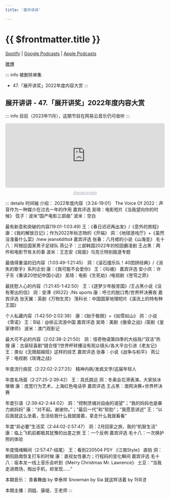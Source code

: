 ```yaml
---
title: '展开讲讲'

---
```


# {{ $frontmatter.title }}

[Spotify](https://open.spotify.com/show/5AyxeBKaGFxleNi47OvfEl) | [Google Podcasts](https://podcasts.google.com/feed/aHR0cHM6Ly93d3cueGltYWxheWEuY29tL2FsYnVtLzI0NjcyMDIxLnhtbA) | [Apple Podcasts](https://podcasts.apple.com/cn/podcast/%E5%B1%95%E5%BC%80%E8%AE%B2%E8%AE%B2/id1470561691)

[微博](https://weibo.com/u/7265558619)

::: info 被删除单集
- 47.「展开讲奖」2022年度内容大赏
:::

## 展开讲讲 - 47.「展开讲奖」2022年度内容大赏
::: info
目前（2023年11月），这期节目在网易云音乐仍可收听
:::

<div style="height: 228px; width: 100%;"><iframe src="https://audio.com/embed/audio/1783543926171453?theme=light"    style="display:block; border-radius: 6px; border: none; height: 204px; width: 100%;"></iframe><a href='https://audio.com/quiet-knight' style="text-align: center; display: block; color: #A4ABB6; font-size: 12px; font-family: sans-serif; line-height: 16px; margin-top: 8px; overflow: hidden; white-space: nowrap; text-overflow: ellipsis;">@quiet-knight</a></div>

::: details 时间轴
介绍： 2022年度内容（3:24-19:01）
The Voice Of 2022：声音作为一种媒介在过去一年的作用
嘉宾评选
吴琦：电影短片《当我望向你的时候》
弦子：波米“国产电影三部曲”
波米：空白

最有新意和突破的内容(19:01-1:03:49)
王：《春日迟迟再出发》/《意外的旅程》
康：《我的解放日记》；作为2022年标志物的《开端》
洞：《地球游戏厅》+《虽然没准备什么菜》/new jeans《ditto》
嘉宾评选
张春：八月槎的小说《山海变》
毛十八：阿根廷国家男子足球队
燕公子：三部韩国2022年的校园霸凌剧
王占黑：两件和电影节有关的事
波米：王志安《局面》乌克兰特别报道专题

最值得重温的旧内容（1:03:49-1:21:45）
洞：《滚石撞乐队！40团拼经典》/《消失的歌手》系列企划
康：《我可能不会爱你》
王：《叫魂》
嘉宾评选
安小庆：许子东《重读20世纪中国小说》
吴琦：电影《生死劫》/电视剧《苍穹之昴》

最抚慰人心的内容（1:21:45-1:42:50）
王：《逐梦少年殷昱国》/王占黑小说《没有寄出的信》
洞：安溥《9522》/Ns sports
康：呼兰的脱口秀/世界杯决赛夜
嘉宾评选
张天翼：英剧《万物生灵》
荡科长：中国国家地理短片《溪流上的特有种王国》

个人私藏内容（1:42:50-2:02:38）
康：《始于极限》+《如雪如山》
洞：小说《零诺》
王：B站：@徐云流浪中国
嘉宾评选
吴琦：美剧《傲骨之战》/英剧《皇家律师》
波米：澳门观影记

最大可不必的内容（2:02:38-2:21:50）
洞：怪奇物语第四季的大结局/“双洁”热搜
康：古装轻喜剧“缝合怪”/世界杯转播没有观众镜头/各大平台引进《老友记》
王：类似《无限超越班》这样的综艺
嘉宾评选
张春：小说《战争与和平》
燕公子：电视剧《玫瑰之战》

年度流行病奖（2:22:02-2:27:25）
精神内耗/发疯文学/这届年轻人

年度名场面（2:27:25-2:39:42）
王：具氏跳远
洞：冬奥会花滑表演，大家扶冰墩墩
康：庞宽行为艺术，上海红色电话亭
嘉宾评选
王占黑：澳网决赛+世界杯决赛

年度引语（2:39:42-2:44:02）
洞：“控制灵魂对自由的渴望”；“我的妈妈也是暴力疯妈妈”
康：“对不起。谢谢你。”；“最后一代”和“软肋”；“我愿意讲述”
王：“以后我就这么坐着，生活给我什么我就接着，拿走什么我就看看”

年度“非必要”生活奖（2:44:02-2:57:47）
洞：2月回家之旅，我的“机智生活”
康：临上飞机前都极其犹豫的出差之旅
王：一个反例
嘉宾评选
毛十八：一次换护照的体验

年度情绪瞬间（2:57:47-结尾）
王：看到220504 PSY 《江南Style》 直拍
洞：朝阳路南恢复打车的时候
康：直视女性暴力；行程码的变化瞬间
嘉宾评选
毛十八：坂本龙一线上音乐会听到《Merry Christmas Mr. Lawrence》
土豆：“当我走进商场，掏出手机，却发现……”

本期音乐：
青春舞曲 by 李泰祥
Snowman by Sia
就这样活着 by 허회경

本期主播：洞姐、康堤、王老师
:::